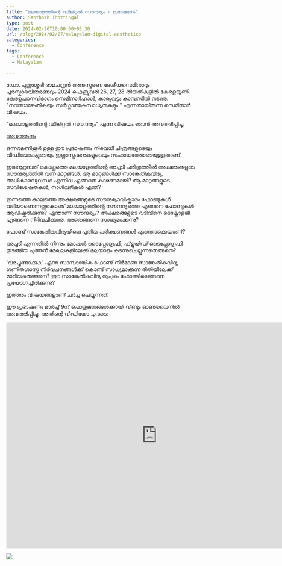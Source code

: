```yaml
---
title: "മലയാളത്തിന്റെ ഡിജിറ്റൽ സൗന്ദര്യം - പ്രഭാഷണം"
author: Santhosh Thottingal
type: post
date: 2024-02-26T10:00:00+05:30
url: /blog/2024/02/27/malayalam-digital-aesthetics
categories:
  - Conference
tags:
  - Conference
  - Malayalam

---
```


ഡോ. പുതുശ്ശേരി രാമചന്ദ്രൻ അനുസ്മരണ  ദേശീയസെമിനാറും പുരസ്കാരവിതരണവും
2024  ഫെബ്രുവരി 26, 27, 28 തിയതികളിൽ കേരളയൂണി.  കേരളപഠനവിഭാഗം സെമിനാർഹാൾ, കാര്യവട്ടം കാമ്പസിൽ നടന്നു. "നവസാങ്കേതികയും സർഗ്ഗാത്മകസാധ്യതകളും " എന്നതായിരുന്നു സെമിനാർ വിഷയം.

"മലയാളത്തിന്റെ ഡിജിറ്റൽ സൗന്ദര്യം" എന്ന വിഷയം ഞാൻ അവതരിപ്പിച്ചു.

[അവതരണം](https://santhoshtr.github.io/malayalam-digital-aesthetics/)


ഒന്നരമണിക്കൂർ ഉള്ള ഈ പ്രഭാഷണം നിരവധി ചിത്രങ്ങളുടെയും വീഡിയോകളുടെയും ഇല്ലസ്ട്രേഷനുകളുടെയും സഹായത്തോടെയുള്ളതാണ്.

ഇരുനൂറ്റമ്പത് കൊല്ലത്തെ മലയാളത്തിന്റെ അച്ചടി ചരിത്രത്തിൽ അക്ഷരങ്ങളുടെ സൗന്ദര്യത്തിൽ വന്ന മാറ്റങ്ങൾ, ആ മാറ്റങ്ങൾക്ക് സാങ്കേതികവിദ്യ, അധികാരവ്യവസ്ഥ എന്നിവ എങ്ങനെ കാരണമായി? ആ മാറ്റങ്ങളുടെ സവിശേഷതകൾ, നാൾവഴികൾ എന്ത്?

ഇന്നത്തെ കാലത്തെ അക്ഷരങ്ങളുടെ സൗന്ദര്യാവിഷ്കാരം ഫോണ്ടുകൾ വഴിയാണെന്നതുകൊണ്ട് മലയാളത്തിന്റെ സൗന്ദര്യത്തെ എങ്ങനെ ഫോണ്ടുകൾ ആവിഷ്കരിക്കുന്നു? എന്താണ് സൗന്ദര്യം?
അക്ഷരങ്ങളുടെ വടിവിനെ ടെക്നോളജി എങ്ങനെ നിർവചിക്കുന്നു, അതെങ്ങനെ സാധ്യമാക്കുന്നു?

ഫോണ്ട് സാങ്കേതികവിദ്യയിലെ പുതിയ പരീക്ഷണങ്ങൾ എന്തൊക്കെയാണ്?

അച്ചടി എന്നതിൽ നിന്നും മോഷൻ ടൈപ്പോഗ്രഫി, ഫ്‌ളൂയിഡ് ടൈപ്പോഗ്രഫി തുടങ്ങിയ പുത്തൻ മേഖലകളിലേക്ക് മലയാളം കടന്നുചെല്ലുന്നതെങ്ങനെ?

'വരച്ചുണ്ടാക്കുക' എന്ന സാമ്പദായിക ഫോണ്ട് നിർമാണ സാങ്കേതികവിദ്യ ഗണിതശാസ്ത നിർവചനങ്ങൾക്ക് കൊണ്ട് സാധ്യമാക്കുന്ന രീതിയിലേക്ക് മാറിയതെങ്ങനെ? ഈ സാങ്കേതികവിദ്യ നൂപുരം ഫോണ്ടിലെങ്ങനെ പ്രയോഗിച്ചിരിക്കുന്നു?

ഇത്തരം വിഷയങ്ങളാണ് ചർച്ച ചെയ്യുന്നത്.

ഈ പ്രഭാഷണം മാർച്ച് 9ന് പൊതുജനങ്ങൾക്കായി വീണ്ടും ഓൺലൈനിൽ അവതരിപ്പിച്ചു. അതിന്റെ വീഡിയോ ചുവടെ:

<iframe width="800" height="600" src="https://www.youtube.com/embed/ANiPlFCNDS8?si=Dr4yqDHPajLqI07r" title="YouTube video player" frameborder="0" allow="accelerometer; autoplay; clipboard-write; encrypted-media; gyroscope; picture-in-picture; web-share" allowfullscreen></iframe>


![](/wp-content/uploads/2024/02/kerala-uni-seminar.jpg)


